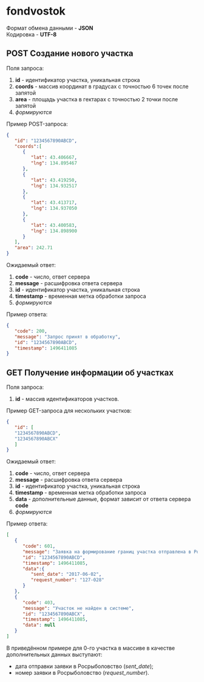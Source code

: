 # fondvostok

Формат обмена данными - **JSON**\
Кодировка - **UTF-8**

## POST Создание нового участка
Поля запроса:
1. **id** - идентификатор участка, уникальная строка
2. **coords** - массив координат в градусах с точностью 6 точек после запятой
3. **area** - площадь участка в гектарах с точностью 2 точки после запятой
4. *формируются*

Пример POST-запроса:
```json
{
   "id": "1234567890ABCD",
   "coords":[
      {
         "lat": 43.406667,
         "lng": 134.895467
      },
      {
         "lat": 43.419250,
         "lng": 134.932517
      },
      {
         "lat": 43.413717,
         "lng": 134.937050
      },
      {
         "lat": 43.400583,
         "lng": 134.898900
      }
   ],
   "area": 242.71
}
```

Ожидаемый ответ:
1. **code** - число, ответ сервера
2. **message** - расшифровка ответа сервера 
3. **id** - идентификатор участка, уникальная строка
4. **timestamp** - временная метка обработки запроса
5. *формируются*

Пример ответа:
```json
{
   "code": 200,
   "message": "Запрос принят в обработку",
   "id": "1234567890ABCD",
   "timestamp": 1496411085
}
```

## GET Получение информации об участках
Поля запроса:
1. **id** - массив идентификаторов участков.

Пример GET-запроса для нескольких участков:
```json
{
   "id": [
   "1234567890ABCD",
   "1234567890ABCX"
   ]
}
```

Ожидаемый ответ:
1. **code** - число, ответ сервера
2. **message** - расшифровка ответа сервера 
3. **id** - идентификатор участка, уникальная строка
4. **timestamp** - временная метка обработки запроса
5. **data** - дополнительные данные, формат зависит от ответа сервера **code**
6. *формируются*

Пример ответа:
```json
[
   {
      "code": 601,
      "message": "Заявка на формирование границ участка отправлена в Росрыболовство",
      "id": "1234567890ABCD",
      "timestamp": 1496411085,
      "data":{
         "sent_date": "2017-06-02",
         "request_number": "127-028"
      }
   },
   {
      "code": 403,
      "message": "Участок не найден в системе",
      "id": "1234567890ABCX",
      "timestamp": 1496411085,
      "data": null
   }
]
```

В приведённом примере для 0-го участка в массиве в качестве дополнительных данных выступают:
- дата отправки заявки в Росрыболовство (*sent_date*);
- номер заявки в Росрыболовство (*request_number*).
